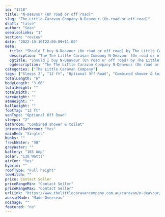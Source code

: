 ```yaml
---
id: "1210"
title: "N-Deavour (On road or off road)"
slug: "The-Little-Caravan-Company-N-Deavour-(On-road-or-off-road)"
draft: "false"
author: "Sean"
seealsolinks: "1"
section: "review"
date: "2022-10-10T22:00:09+11:00"
meta:
  title: "Should I buy N-Deavour (On road or off road) by The Little Caravan Company?"
  description: "The The Little Caravan Company N-Deavour (On road or off road) is classed as Optional Off Road, and sleeps 2 people. It is Made Overseas and comes in at 12 ft. It generally has Combined shower & toilet."
  ogtitle: "Should I buy N-Deavour (On road or off road) by The Little Caravan Company?"
  ogdescription: "The The Little Caravan Company N-Deavour (On road or off road) is classed as Optional Off Road, and sleeps 2 people. It is Made Overseas and comes in at 12 ft. It generally has Combined shower & toilet."
categories: ["The Little Caravan Company"]
tags: ["Sleeps 2", "12 ft", "Optional Off Road", "Combined shower & toilet", "Full height", "Price Unknown", "Made Overseas"]
totalLength: "6"
bodyLength: "3.66"
totalHeight: ""
totalWidth: ""
tareWeight: ""
atmWeight: ""
ballWeight: ""
footTag: "12 ft"
vanType: "Optional Off Road"
sleeps: "2"
bathroom: "Combined shower & toilet"
internalBathroom: "Yes"
mainBed: "Singles"
bunks: ""
freshWater: "90"
greyWater: ""
battery: "105 Amp"
solar: "130 Watts"
airCon: "Yes"
hybrid: ""
roofType: "Full height"
towHitch: ""
price: Contact Seller
priceRangeMin: "Contact Seller"
priceRangeMax: "Contact Seller"
urlLink: "https://www.thelittlecaravancompany.com.au/caravan/n-deavour/"
aussieMade: "Made Overseas"
noImage: ""
featured: "no"
---
```

